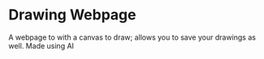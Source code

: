 # Drawing Webpage
A webpage to with a canvas to draw; allows you to save your drawings as well.
Made using AI